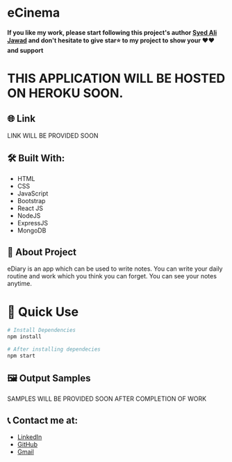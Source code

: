 # eCinema

#### If you like my work, please start following this project's author [Syed Ali Jawad](https://github.com/alijawad1511) and don't hesitate to give star⭐ to my project to show your ❤️❤️ and support

# THIS APPLICATION WILL BE HOSTED ON HEROKU SOON.

## 🌐 Link
LINK WILL BE PROVIDED SOON

## 🛠️ Built With:
- HTML
- CSS
- JavaScript
- Bootstrap
- React JS
- NodeJS
- ExpressJS
- MongoDB

## 📝 About Project
eDiary is an app which can be used to write notes. You can write your daily routine
and work which you think you can forget. You can see your notes anytime.

# 📝 Quick Use

```bash
# Install Dependencies
npm install

# After installing dependecies
npm start
```

## 🖼️ Output Samples
SAMPLES WILL BE PROVIDED SOON AFTER COMPLETION OF WORK

## 📞 Contact me at:
- [LinkedIn](https://www.linkedin.com/in/alijawad1511)
- [GitHub](https://github.com/alijawad1511)
- [Gmail](mailto:jawad.bukhari1511@gmail.com)
